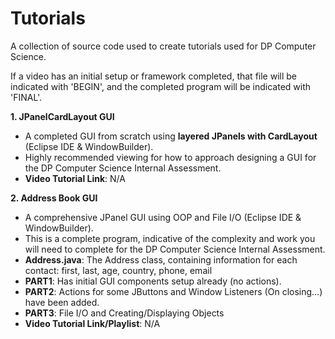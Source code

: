 # Tutorials

A collection of source code used to create tutorials used for DP Computer Science.

If a video has an initial setup or framework completed, that file will be indicated with 'BEGIN', and the completed program will be indicated with 'FINAL'.

**1. JPanelCardLayout GUI**
- A completed GUI from scratch using **layered JPanels with CardLayout** (Eclipse IDE & WindowBuilder).
- Highly recommended viewing for how to approach designing a GUI for the DP Computer Science Internal Assessment.
- **Video Tutorial Link**: N/A

**2. Address Book GUI**
- A comprehensive JPanel GUI using OOP and File I/O (Eclipse IDE & WindowBuilder).
- This is a complete program, indicative of the complexity and work you will need to complete for the DP Computer Science Internal Assessment.
- **Address.java**: The Address class, containing information for each contact: first, last, age, country, phone, email
- **PART1**: Has initial GUI components setup already (no actions).
- **PART2**: Actions for some JButtons and Window Listeners (On closing...) have been added.
- **PART3**: File I/O and Creating/Displaying Objects
- **Video Tutorial Link/Playlist**: N/A
